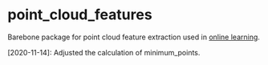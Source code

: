 # point_cloud_features

Barebone package for point cloud feature extraction used in [online learning](https://github.com/yzrobot/online_learning).

[2020-11-14]: Adjusted the calculation of minimum_points.
